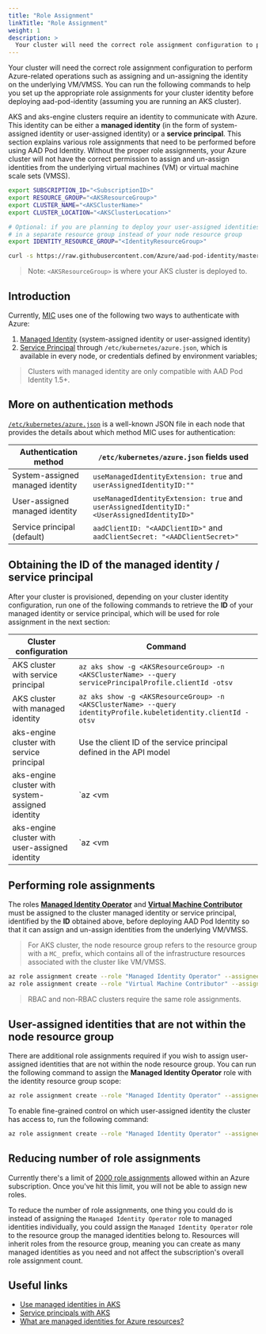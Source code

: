 ```yaml
---
title: "Role Assignment"
linkTitle: "Role Assignment"
weight: 1
description: >
  Your cluster will need the correct role assignment configuration to perform Azure-related operations.
---
```


Your cluster will need the correct role assignment configuration to perform Azure-related operations such as assigning and un-assigning the identity on the underlying VM/VMSS. You can run the following commands to help you set up the appropriate role assignments for your cluster identity before deploying aad-pod-identity (assuming you are running an AKS cluster).

AKS and aks-engine clusters require an identity to communicate with Azure. This identity can be either a **managed identity** (in the form of system-assigned identity or user-assigned identity) or a **service principal**. This section explains various role assignments that need to be performed before using AAD Pod Identity. Without the proper role assignments, your Azure cluster will not have the correct permission to assign and un-assign identities from the underlying virtual machines (VM) or virtual machine scale sets (VMSS).

```bash
export SUBSCRIPTION_ID="<SubscriptionID>"
export RESOURCE_GROUP="<AKSResourceGroup>"
export CLUSTER_NAME="<AKSClusterName>"
export CLUSTER_LOCATION="<AKSClusterLocation>"

# Optional: if you are planning to deploy your user-assigned identities
# in a separate resource group instead of your node resource group
export IDENTITY_RESOURCE_GROUP="<IdentityResourceGroup>"

curl -s https://raw.githubusercontent.com/Azure/aad-pod-identity/master/hack/role-assignment.sh | bash
```

> Note: `<AKSResourceGroup>` is where your AKS cluster is deployed to.

## Introduction

Currently, [MIC](../../concepts/mic) uses one of the following two ways to authenticate with Azure:

1. [Managed Identity](https://docs.microsoft.com/en-us/azure/aks/use-managed-identity) (system-assigned identity or user-assigned identity)
2. [Service Principal](https://docs.microsoft.com/en-us/azure/aks/kubernetes-service-principal) through `/etc/kubernetes/azure.json`, which is available in every node, or credentials defined by environment variables;

> Clusters with managed identity are only compatible with AAD Pod Identity 1.5+.

## More on authentication methods

[`/etc/kubernetes/azure.json`](https://kubernetes-sigs.github.io/cloud-provider-azure/install/configs/) is a well-known JSON file in each node that provides the details about which method MIC uses for authentication:

| Authentication method            | `/etc/kubernetes/azure.json` fields used                                                    |
|----------------------------------|---------------------------------------------------------------------------------------------|
| System-assigned managed identity | `useManagedIdentityExtension: true` and `userAssignedIdentityID:""`                         |
| User-assigned managed identity   | `useManagedIdentityExtension: true` and `userAssignedIdentityID:"<UserAssignedIdentityID>"` |
| Service principal (default)      | `aadClientID: "<AADClientID>"` and `aadClientSecret: "<AADClientSecret>"`                   |

## Obtaining the ID of the managed identity / service principal

After your cluster is provisioned, depending on your cluster identity configuration, run one of the following commands to retrieve the **ID** of your managed identity or service principal, which will be used for role assignment in the next section:

| Cluster configuration                            | Command                                                                                                                                                                     |
|--------------------------------------------------|-----------------------------------------------------------------------------------------------------------------------------------------------------------------------------|
| AKS cluster with service principal               | `az aks show -g <AKSResourceGroup> -n <AKSClusterName> --query servicePrincipalProfile.clientId -otsv`                                                                      |
| AKS cluster with managed identity                | `az aks show -g <AKSResourceGroup> -n <AKSClusterName> --query identityProfile.kubeletidentity.clientId -otsv`                                                              |
| aks-engine cluster with service principal        | Use the client ID of the service principal defined in the API model                                                                                                         |
| aks-engine cluster with system-assigned identity | `az <vm|vmss> identity show -g <NodeResourceGroup> -n <VM|VMSS Name> --query principalId -otsv`                                                                             |
| aks-engine cluster with user-assigned identity   | `az <vm|vmss> identity show -g <NodeResourceGroup> -n <VM|VMSS Name> --query userAssignedIdentities -otsv`, then copy the `clientID` of the selected user-assigned identity |

## Performing role assignments

The roles [**Managed Identity Operator**](https://docs.microsoft.com/en-us/azure/role-based-access-control/built-in-roles#managed-identity-operator) and [**Virtual Machine Contributor**](https://docs.microsoft.com/en-us/azure/role-based-access-control/built-in-roles#virtual-machine-contributor) must be assigned to the cluster managed identity or service principal, identified by the **ID** obtained above, before deploying AAD Pod Identity so that it can assign and un-assign identities from the underlying VM/VMSS.

> For AKS cluster, the node resource group refers to the resource group with a `MC_` prefix, which contains all of the infrastructure resources associated with the cluster like VM/VMSS.

```bash
az role assignment create --role "Managed Identity Operator" --assignee <ID> --scope /subscriptions/<SubscriptionID>/resourcegroups/<NodeResourceGroup>
az role assignment create --role "Virtual Machine Contributor" --assignee <ID> --scope /subscriptions/<SubscriptionID>/resourcegroups/<NodeResourceGroup>
```

> RBAC and non-RBAC clusters require the same role assignments.

## User-assigned identities that are not within the node resource group

There are additional role assignments required if you wish to assign user-assigned identities that are not within the node resource group. You can run the following command to assign the **Managed Identity Operator** role with the identity resource group scope:

```bash
az role assignment create --role "Managed Identity Operator" --assignee <ID> --scope /subscriptions/<SubscriptionID>/resourcegroups/<IdentityResourceGroup>
```

To enable fine-grained control on which user-assigned identity the cluster has access to, run the following command:

```bash
az role assignment create --role "Managed Identity Operator" --assignee <ID>  --scope /subscriptions/<SubscriptionID>/resourcegroups/<IdentityResourceGroup>/providers/Microsoft.ManagedIdentity/userAssignedIdentities/<IdentityName>
```

## Reducing number of role assignments

Currently there's a limit of [2000 role assignments](https://docs.microsoft.com/en-us/azure/role-based-access-control/troubleshooting#azure-role-assignments-limit) allowed within an Azure subscription. Once you've hit this limit, you will not be able to assign new roles.

To reduce the number of role assignments, one thing you could do is instead of assigning the `Managed Identity Operator` role to managed identities individually, you could assign the `Managed Identity Operator` role to the resource group the managed identities belong to. Resources will inherit roles from the resource group, meaning you can create as many managed identities as you need and not affect the subscription's overall role assignment count.

## Useful links

- [Use managed identities in AKS](https://docs.microsoft.com/en-us/azure/aks/use-managed-identity)
- [Service principals with AKS](https://docs.microsoft.com/en-us/azure/aks/kubernetes-service-principal)
- [What are managed identities for Azure resources?](https://docs.microsoft.com/en-us/azure/active-directory/managed-identities-azure-resources/overview)